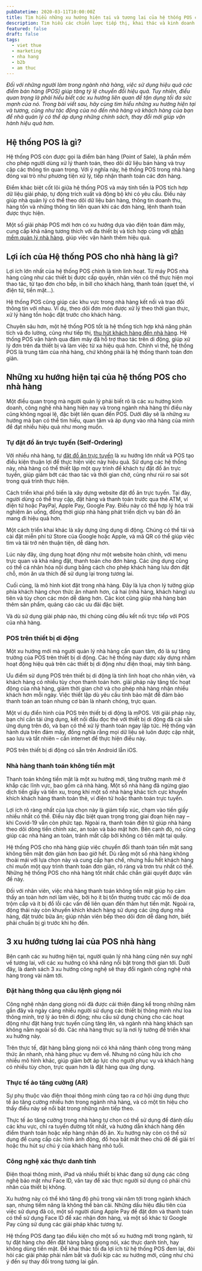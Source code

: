 ```yaml
---
pubDatetime: 2020-03-11T10:00:00Z
title: Tìm hiểu những xu hướng hiện tại và tương lai của hệ thống POS cho nhà hàng
description: Tìm hiểu các chiến lược tiếp thị, khai thác và kinh doanh nhà hàng hiệu quả trong chuỗi bài viết sau của nhavantuonglai để áp dụng và đem lại hiệu quả thiết thực cho giải pháp của bạn.
featured: false
draft: false
tags:
  - viet thue
  - marketing
  - nha hang
  - b2b
  - am thuc
---
```


_Đối với những người làm trong ngành nhà hàng, việc sử dụng hiệu quả các điểm bán hàng (POS) giúp tăng tỷ lệ chuyển đổi hiệu quả. Tuy nhiên, điều quan trọng là phải hiểu biết các xu hướng liên quan để tận dụng tối đa sức mạnh của nó. Trong bài viết sau, hãy cùng tìm hiểu những xu hướng hiện tại và tương, cũng như tác động của nó đến nhà hàng và khách hàng của bạn để nhà quản lý có thể áp dụng những chính sách, thay đổi mới giúp vận hành hiệu quả hơn._

## Hệ thống POS là gì?

Hệ thống POS còn được gọi là điểm bán hàng (Point of Sale), là phần mềm cho phép người dùng xử lý thanh toán, theo dõi dữ liệu bán hàng và truy cập các thông tin quan trọng. Với ý nghĩa này, hệ thống POS trong nhà hàng đóng vai trò như phương tiện xử lý, tiếp nhận thanh toán các đơn hàng.

Điểm khác biệt cốt lõi giữa hệ thống POS và máy tính tiền là POS tích hợp dữ liệu giải pháp, tự động trích xuất và động bộ khi có yêu cầu. Điều này giúp nhà quản lý có thể theo dõi dữ liệu bán hàng, thông tin doanh thu, hàng tồn và những thông tin liên quan khi các đơn hàng, lệnh thanh toán được thực hiện.

Một số giải pháp POS mới hơn có xu hướng dựa vào điện toán đám mây, cung cấp khả năng tương thích với đa thiết bị và tích hợp cùng với [phần mềm quản lý nhà hàng](https://nhavantuonglai.com/posts/moi-dieu-can-biet-ve-phan-mem-quan-ly-nha-hang), giúp việc vận hành thêm hiệu quả.

## Lợi ích của Hệ thống POS cho nhà hàng là gì?

Lợi ích lớn nhất của hệ thống POS chính là tính linh hoạt. Từ máy POS nhà hàng cũng như các thiết bị được cấp quyền, nhân viên có thể thực hiện mọi thao tác, từ tạo đơn cho bếp, in bill cho khách hàng, thanh toán (quẹt thẻ, ví điện tử, tiền mặt…).

Hệ thống POS cũng giúp các khu vực trong nhà hàng kết nối và trao đổi thông tin với nhau. Ví dụ, theo dõi đơn món được xử lý theo thời gian thực, xử lý hàng tồn hoặc đặt trước cho khách hàng.

Chuyên sâu hơn, một hệ thống POS tốt là hệ thống tích hợp khả năng phân tích và đo lường, cũng như tiếp thị, [thu hút khách hàng đến nhà hàng](https://nhavantuonglai.com/posts/10-giai-phap-thu-hut-khach-hang-den-nha-hang-hieu-qua-da-duoc-chung-minh). Hệ thống POS vận hành qua đám mây đã hỗ trợ thao tác trên di động, giúp xử lý đơn trên đa thiết bị và làm việc từ xa hiệu quả hơn. Chính vì thế, hệ thống POS là trung tâm của nhà hàng, chứ không phải là hệ thống thanh toán đơn giản.

## Những xu hướng hiện tại của hệ thống POS cho nhà hàng

Một điều quan trọng mà người quản lý phải biết rõ là các xu hướng kinh doanh, công nghệ nhà hàng hiện nay và trong ngành nhà hàng thì điều này cũng không ngoại lệ, đặc biệt liên quan đến POS. Dưới đây sẽ là những xu hướng mà bạn có thể tìm hiểu, quan tâm và áp dụng vào nhà hàng của mình để đạt nhiều hiệu quả như mong muốn.

### Tự đặt đồ ăn trực tuyến (Self-Ordering)

Với nhiều nhà hàng, tự [đặt đồ ăn trực tuyến](https://nhavantuonglai.com/posts/) là xu hướng lớn nhất và POS tạo điều kiện thuận lợi để thực hiện việc này hiệu quả. Sử dụng các hệ thống này, nhà hàng có thể thiết lập một quy trình để khách tự đặt đồ ăn trực tuyến, giúp giảm bớt các thao tác và thời gian chờ, cũng như rủi ro sai sót trong quá trình thực hiện.

Cách triển khai phổ biến là xây dựng website đặt đồ ăn trực tuyến. Tại đây, người dùng có thể truy cập, đặt hàng và thanh toán trước qua thẻ ATM, ví điện tử hoặc PayPal, Apple Pay, Google Pay. Điều này có thể hợp lý hóa trải nghiệm ăn uống, đồng thời giúp nhà hàng phát triển dịch vụ bán đồ ăn mang đi hiệu quả hơn.

Một cách triển khai khác là xây dựng ứng dụng di động. Chúng có thể tải và cài đặt miễn phí từ Store của Google hoặc Apple, và mã QR có thể giúp việc tìm và tải trở nên thuận tiện, dễ dàng hơn.

Lúc này đây, ứng dụng hoạt động như một website hoàn chỉnh, với menu trực quan và khả năng đặt, thanh toán cho đơn hàng. Các ứng dụng cũng có thể cá nhân hóa nội dung bằng cách cho phép khách hàng lưu đơn đặt chỗ, món ăn ưa thích để sử dụng lại trong tương lai.

Cuối cùng, là mô hình kiot đặt trong nhà hàng. Đây là lựa chọn lý tưởng giúp phía khách hàng chọn thức ăn nhanh hơn, cả hai (nhà hàng, khách hàng) ưu tiên và tùy chọn các món dễ dàng hơn. Các kiot cũng giúp nhà hàng bán thêm sản phẩm, quảng cáo các ưu đãi đặc biệt.

Và dù sử dụng giải pháp nào, thì chúng cũng đều kết nối trực tiếp với POS của nhà hàng.

### POS trên thiết bị di động

Một xu hướng mới mà người quản lý nhà hàng cần quan tâm, đó là sự tăng trưởng của POS trên thiết bị di động. Các hệ thống này được xây dựng nhằm hoạt động hiệu quả trên các thiết bị di động như điện thoại, máy tính bảng.

Ưu điểm sử dụng POS trên thiết bị di động là tính linh hoạt cho nhân viên, và khách hàng có nhiều tùy chọn thanh toán hơn. giải pháp này tăng tốc hoạt động của nhà hàng, giảm thời gian chờ và cho phép nhà hàng nhận nhiều khách hơn mỗi ngày. Việc thiết lập dù yêu cầu tính bảo mật để đảm bảo thanh toán an toàn nhưng cơ bản là nhanh chóng, trực quan.

Một ví dụ điển hình của POS trên thiết bị di động là mPOS. Với giải pháp này, bạn chỉ cần tải ứng dụng, kết nối đầu đọc thẻ với thiết bị di động đã cài sẵn ứng dụng trên đó, và bạn có thể xử lý thanh toán ngay lập tức. Hệ thống vận hành dựa trên đám mây, đồng nghĩa rằng mọi dữ liệu sẽ luôn được cập nhật, sao lưu và tất nhiên – cần internet để thực hiện điều này.

POS trên thiết bị di động có sẵn trên Android lẫn iOS.

### Nhà hàng thanh toán không tiền mặt

Thanh toán không tiền mặt là một xu hướng mới, tăng trưởng mạnh mẽ ở khắp các lĩnh vực, bao gồm cả nhà hàng. Một số nhà hàng đã ngừng giao dịch tiền giấy và tiền xu, trong khi một số nhà hàng khác tích cực khuyến khích khách hàng thanh toán thẻ, ví điện tử hoặc thanh toán trực tuyến.

Lợi ích rõ ràng nhất của lựa chọn này là giảm tiếp xúc, chạm vào tiền giấy nhiều nhất có thể. Điều này đặc biệt quan trọng trong giai đoạn hiện nay – khi Covid-19 vẫn còn phức tạp. Ngoài ra, thanh toán điện tử giúp nhà hàng theo dõi dòng tiền chính xác, an toàn và bảo mật hơn. Bên cạnh đó, nó cũng giúp các nhà hàng an toàn, tránh mất cắp bởi không có tiền mặt tại quầy.

Hệ thống POS cho nhà hàng giúp việc chuyển đổi thanh toán tiền mặt sang không tiền mặt đơn giản hơn bao giờ hết. Dù rằng một số nhà hàng không thoải mái với lựa chọn này và cung cấp hạn chế, nhưng hầu hết khách hàng chỉ muốn một quy trình thanh toán đơn giản, rõ ràng và trơn tru nhất có thể. Những hệ thống POS cho nhà hàng tốt nhất chắc chắn giải quyết được vấn đề này.

Đối với nhân viên, việc nhà hàng thanh toán không tiền mặt giúp họ cảm thấy an toàn hơn nơi làm việc, bởi họ ít bị tổn thương trước các mối đe dọa trộm cắp và ít bị đổ lỗi các vấn đề liên quan đến thâm hụt tiền mặt. Ngoài ra, động thái này còn khuyến khích khách hàng sử dụng các ứng dụng nhà hàng, đặt trước bữa ăn; giúp nhân viên bếp theo dõi đơn dễ dàng hơn, biết phải chuẩn bị gì trước khi họ đến.

## 3 xu hướng tương lai của POS nhà hàng

Bên cạnh các xu hướng hiện tại, người quản lý nhà hàng cũng nên suy nghĩ về tương lai, với các xu hướng có khả năng nổi bật trong thời gian tới. Dưới đây, là danh sách 3 xu hướng công nghệ sẽ thay đổi ngành công nghệ nhà hàng trong vài năm tới.

### Đặt hàng thông qua câu lệnh giọng nói

Công nghệ nhận dạng giọng nói đã được cải thiện đáng kể trong những năm gần đây và ngày càng nhiều người sử dụng các thiết bị thông minh như loa thông minh, trợ lý ảo trên di động; nhu cầu sử dụng chúng cho các hoạt động như đặt hàng trực tuyến cũng tăng lên, và ngành nhà hàng khách sạn không nằm ngoài số đó. Các nhà hàng thực sự là nơi lý tưởng để triển khai xu hướng này.

Trên thực tế, đặt hàng bằng giọng nói có khả năng thành công trong mảng thức ăn nhanh, nhà hàng phục vụ đem về. Nhưng nó cũng hữu ích cho nhiều mô hình khác, giúp giảm bớt áp lực cho người phục vụ và khách hàng có nhiều tùy chọn, trực quan hơn là đặt hàng qua ứng dụng.

### Thực tế ảo tăng cường (AR)

Sự phụ thuộc vào điện thoại thông minh cũng tạo ra cơ hội ứng dụng thực tế ảo tăng cường nhiều hơn trong ngành nhà hàng, và có một tín hiệu cho thấy điều này sẽ nổi bật trong những năm tiếp theo.

Thực tế ảo tăng cường trong nhà hàng tự chọn có thể sử dụng để đánh dấu các khu vực, chỉ ra tuyến đường tốt nhất, và hướng dẫn khách hàng đến điểm thanh toán hoặc xếp hàng nhận đồ ăn. Xu hướng này còn có thể sử dụng để cung cấp các hình ảnh động, đồ họa bắt mắt theo chủ đề để giải trí hoặc thu hút sự chú ý của khách hàng nhỏ tuổi.

### Công nghệ xác thực danh tính

Điện thoại thông minh, iPad và nhiều thiết bị khác đang sử dụng các công nghệ bảo mật như Face ID, vân tay để xác thực người sử dụng có phải chủ nhân của thiết bị không.

Xu hướng này có thể khó tăng độ phủ trong vài năm tới trong ngành khách sạn, nhưng tiềm năng là không thể bàn cãi. Những dấu hiệu đầu tiên của việc sử dụng đã có, một số người dùng Apple Pay để đặt đơn và thanh toán có thể sử dụng Face ID để xác nhận đơn hàng, và một số khác từ Google Pay cũng sử dụng các giải pháp khác tương tự.

Hệ thống POS đang tạo điều kiện cho một số xu hướng mới trong ngành, từ tự đặt hàng cho đến đặt hàng bằng giọng nói, xác thực danh tính, hay không dùng tiền mặt. Để khai thác tối đa lợi ích từ hệ thống POS đem lại, đòi hỏi các giải pháp phải nắm bắt và đuổi kịp các xu hướng mới, cũng như chú ý đến sự thay đổi trong tương lai gần.

